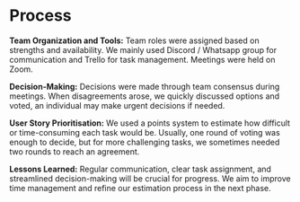 # Process

**Team Organization and Tools:**
Team roles were assigned based on strengths and availability. We mainly used Discord / Whatsapp group for communication and Trello for task management. Meetings were held on Zoom.

**Decision-Making:**
Decisions were made through team consensus during meetings. When disagreements arose, we quickly discussed options and voted, an individual may make urgent decisions if needed.

**User Story Prioritisation:**
We used a points system to estimate how difficult or time-consuming each task would be. Usually, one round of voting was enough to decide, but for more challenging tasks, we sometimes needed two rounds to reach an agreement.

**Lessons Learned:**
Regular communication, clear task assignment, and streamlined decision-making will be crucial for progress. We aim to improve time management and refine our estimation process in the next phase.
